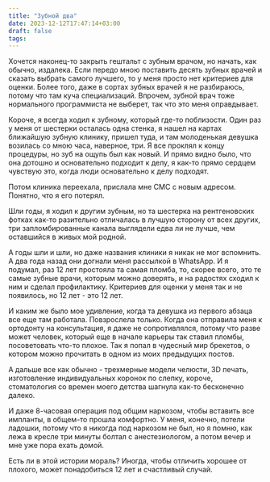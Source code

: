 ```yaml
---
title: "Зубной два"
date: 2023-12-12T17:47:14+03:00
draft: false
tags:
---
```


Хочется наконец-то закрыть гештальт с зубным врачом, но начать, как обычно, издалека. Если передо мною поставить десять зубных врачей и сказать выбрать самого лучшего, то у меня просто нет критериев для оценки. Более того, даже в сортах зубных врачей я не разбираюсь, потому что там куча специализаций. Впрочем, зубной врач тоже нормального программиста не выберет, так что это меня оправдывает.

<!--more-->

Короче, я всегда ходил к зубному, который где-то поблизости. Один раз у меня от шестерки осталась одна стенка, я нашел на картах ближайшую зубную клинику, пришел туда, и там молоденькая девушка возилась со мною часа, наверное, три. Я все проклял к концу процедуры, но зуб на ощупь был как новый. И прямо видно было, что она дотошно и основательно подходит к делу, я как-то прямо сердцем чувствую это, когда люди основательно к делу подходят.

Потом клиника переехала, прислала мне СМС с новым адресом. Понятно, что я его потерял.

Шли годы, я ходил к другим зубным, но та шестерка на рентгеновских фотках как-то разительно отличалась в лучшую сторону от всех других, три запломбированные канала выглядели едва ли не лучше, чем оставшийся в живых мой родной.

А годы шли и шли, но даже названия клиники я никак не мог вспомнить. А два года назад они догнали меня рассылкой в WhatsApp. И я подумал, раз 12 лет простояла та самая пломба, то, скорее всего, это те самые зубные врачи, которым можно доверять, и на радостях сходил к ним и сделал профилактику. Критериев для оценки у меня так и не появилось, но 12 лет - это 12 лет.

И каким же было мое удивление, когда та девушка из первого абзаца все еще там работала. Повзрослела только. Когда она отправила меня к ортодонту на консультация, я даже не сопротивлялся, потому что разве может человек, который еще в начале карьеры так ставил пломбы, посоветовать что-то плохое. Так я попал в чудесный мир брекетов, о котором можно прочитать в одном из моих предыдущих постов.

А дальше все как обычно - трехмерные модели челюсти, 3D печать, изготовление индивидуальных коронок по слепку, короче, стоматология со времен моего детства шагнула как-то бесконечно далеко.

И даже 8-часовая операция под общим наркозом, чтобы вставить все импланты, в общем-то прошла комфортно. У меня, конечно, потели ладошки, потому что я никогда под наркозом не был, но я помню, как лежа в кресле три минуты болтал с анестезиологом, а потом вечер и мне уже пора ехать домой.

Есть ли в этой истории мораль? Иногда, чтобы отличить хорошее от плохого, может понадобиться 12 лет и счастливый случай.
